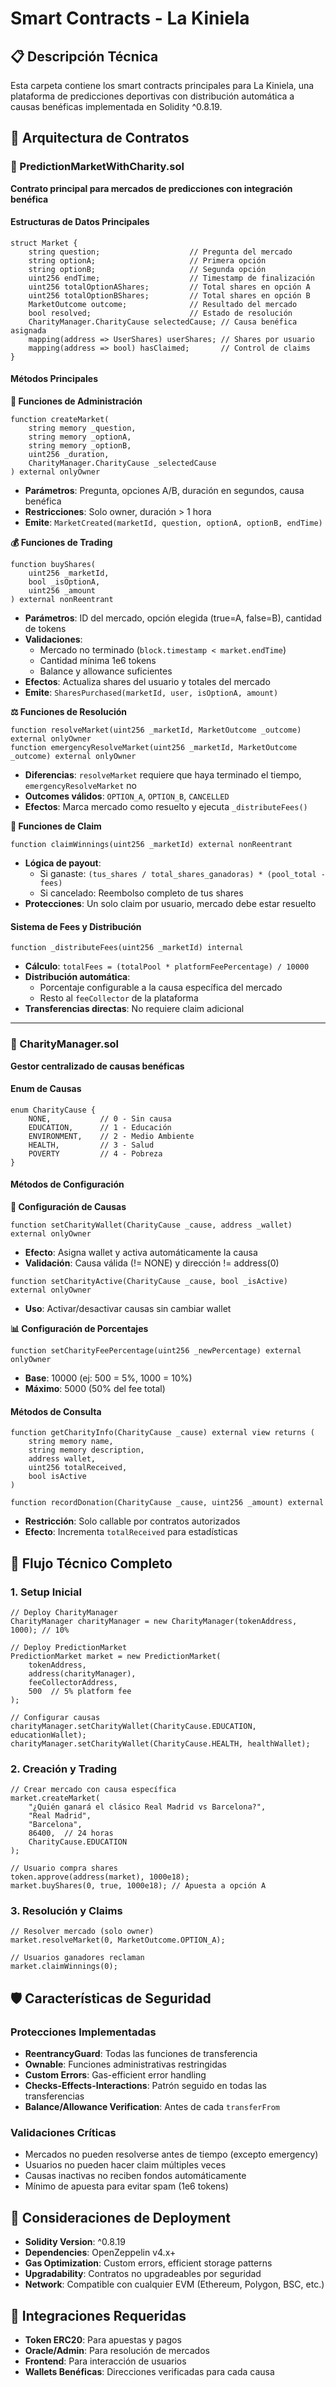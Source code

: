 # Smart Contracts - La Kiniela

## 📋 Descripción Técnica

Esta carpeta contiene los smart contracts principales para La Kiniela, una plataforma de predicciones deportivas con distribución automática a causas benéficas implementada en Solidity ^0.8.19.

## 🔧 Arquitectura de Contratos

### 🎯 PredictionMarketWithCharity.sol
**Contrato principal para mercados de predicciones con integración benéfica**

#### Estructuras de Datos Principales

```solidity
struct Market {
    string question;                    // Pregunta del mercado
    string optionA;                     // Primera opción
    string optionB;                     // Segunda opción
    uint256 endTime;                    // Timestamp de finalización
    uint256 totalOptionAShares;         // Total shares en opción A
    uint256 totalOptionBShares;         // Total shares en opción B
    MarketOutcome outcome;              // Resultado del mercado
    bool resolved;                      // Estado de resolución
    CharityManager.CharityCause selectedCause; // Causa benéfica asignada
    mapping(address => UserShares) userShares; // Shares por usuario
    mapping(address => bool) hasClaimed;       // Control de claims
}
```

#### Métodos Principales

**🔨 Funciones de Administración**
```solidity
function createMarket(
    string memory _question,
    string memory _optionA,
    string memory _optionB,
    uint256 _duration,
    CharityManager.CharityCause _selectedCause
) external onlyOwner
```
- **Parámetros**: Pregunta, opciones A/B, duración en segundos, causa benéfica
- **Restricciones**: Solo owner, duración > 1 hora
- **Emite**: `MarketCreated(marketId, question, optionA, optionB, endTime)`

**💰 Funciones de Trading**
```solidity
function buyShares(
    uint256 _marketId,
    bool _isOptionA,
    uint256 _amount
) external nonReentrant
```
- **Parámetros**: ID del mercado, opción elegida (true=A, false=B), cantidad de tokens
- **Validaciones**: 
  - Mercado no terminado (`block.timestamp < market.endTime`)
  - Cantidad mínima 1e6 tokens
  - Balance y allowance suficientes
- **Efectos**: Actualiza shares del usuario y totales del mercado
- **Emite**: `SharesPurchased(marketId, user, isOptionA, amount)`

**⚖️ Funciones de Resolución**
```solidity
function resolveMarket(uint256 _marketId, MarketOutcome _outcome) external onlyOwner
function emergencyResolveMarket(uint256 _marketId, MarketOutcome _outcome) external onlyOwner
```
- **Diferencias**: `resolveMarket` requiere que haya terminado el tiempo, `emergencyResolveMarket` no
- **Outcomes válidos**: `OPTION_A`, `OPTION_B`, `CANCELLED`
- **Efectos**: Marca mercado como resuelto y ejecuta `_distributeFees()`

**🎁 Funciones de Claim**
```solidity
function claimWinnings(uint256 _marketId) external nonReentrant
```
- **Lógica de payout**: 
  - Si ganaste: `(tus_shares / total_shares_ganadoras) * (pool_total - fees)`
  - Si cancelado: Reembolso completo de tus shares
- **Protecciones**: Un solo claim por usuario, mercado debe estar resuelto

#### Sistema de Fees y Distribución
```solidity
function _distributeFees(uint256 _marketId) internal
```
- **Cálculo**: `totalFees = (totalPool * platformFeePercentage) / 10000`
- **Distribución automática**:
  - Porcentaje configurable a la causa específica del mercado
  - Resto al `feeCollector` de la plataforma
- **Transferencias directas**: No requiere claim adicional

---

### 💖 CharityManager.sol
**Gestor centralizado de causas benéficas**

#### Enum de Causas
```solidity
enum CharityCause {
    NONE,           // 0 - Sin causa
    EDUCATION,      // 1 - Educación  
    ENVIRONMENT,    // 2 - Medio Ambiente
    HEALTH,         // 3 - Salud
    POVERTY         // 4 - Pobreza
}
```

#### Métodos de Configuración

**🔧 Configuración de Causas**
```solidity
function setCharityWallet(CharityCause _cause, address _wallet) external onlyOwner
```
- **Efecto**: Asigna wallet y activa automáticamente la causa
- **Validación**: Causa válida (!= NONE) y dirección != address(0)

```solidity
function setCharityActive(CharityCause _cause, bool _isActive) external onlyOwner
```
- **Uso**: Activar/desactivar causas sin cambiar wallet

**📊 Configuración de Porcentajes**
```solidity
function setCharityFeePercentage(uint256 _newPercentage) external onlyOwner
```
- **Base**: 10000 (ej: 500 = 5%, 1000 = 10%)
- **Máximo**: 5000 (50% del fee total)

#### Métodos de Consulta
```solidity
function getCharityInfo(CharityCause _cause) external view returns (
    string memory name,
    string memory description,
    address wallet,
    uint256 totalReceived,
    bool isActive
)
```

```solidity
function recordDonation(CharityCause _cause, uint256 _amount) external
```
- **Restricción**: Solo callable por contratos autorizados
- **Efecto**: Incrementa `totalReceived` para estadísticas

## 🔄 Flujo Técnico Completo

### 1. **Setup Inicial**
```solidity
// Deploy CharityManager
CharityManager charityManager = new CharityManager(tokenAddress, 1000); // 10%

// Deploy PredictionMarket
PredictionMarket market = new PredictionMarket(
    tokenAddress,
    address(charityManager),
    feeCollectorAddress,
    500  // 5% platform fee
);

// Configurar causas
charityManager.setCharityWallet(CharityCause.EDUCATION, educationWallet);
charityManager.setCharityWallet(CharityCause.HEALTH, healthWallet);
```

### 2. **Creación y Trading**
```solidity
// Crear mercado con causa específica
market.createMarket(
    "¿Quién ganará el clásico Real Madrid vs Barcelona?",
    "Real Madrid",
    "Barcelona", 
    86400,  // 24 horas
    CharityCause.EDUCATION
);

// Usuario compra shares
token.approve(address(market), 1000e18);
market.buyShares(0, true, 1000e18); // Apuesta a opción A
```

### 3. **Resolución y Claims**
```solidity
// Resolver mercado (solo owner)
market.resolveMarket(0, MarketOutcome.OPTION_A);

// Usuarios ganadores reclaman
market.claimWinnings(0);
```

## 🛡️ Características de Seguridad

### Protecciones Implementadas
- **ReentrancyGuard**: Todas las funciones de transferencia
- **Ownable**: Funciones administrativas restringidas
- **Custom Errors**: Gas-efficient error handling
- **Checks-Effects-Interactions**: Patrón seguido en todas las transferencias
- **Balance/Allowance Verification**: Antes de cada `transferFrom`

### Validaciones Críticas
- Mercados no pueden resolverse antes de tiempo (excepto emergency)
- Usuarios no pueden hacer claim múltiples veces
- Causas inactivas no reciben fondos automáticamente
- Mínimo de apuesta para evitar spam (1e6 tokens)

## 📝 Consideraciones de Deployment

- **Solidity Version**: ^0.8.19
- **Dependencies**: OpenZeppelin v4.x+
- **Gas Optimization**: Custom errors, efficient storage patterns
- **Upgradability**: Contratos no upgradeables por seguridad
- **Network**: Compatible con cualquier EVM (Ethereum, Polygon, BSC, etc.)

## 🔗 Integraciones Requeridas

- **Token ERC20**: Para apuestas y pagos
- **Oracle/Admin**: Para resolución de mercados
- **Frontend**: Para interacción de usuarios
- **Wallets Benéficas**: Direcciones verificadas para cada causa
